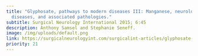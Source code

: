 ```yaml
---
title: "Glyphosate, pathways to modern diseases III: Manganese, neurological
  diseases, and associated pathologies."
subtitle: Surgical Neurology International 2015; 6:45
description: Anthony Samsel and Stephanie Seneff.
image: /img/uploads/default.png
link: https://surgicalneurologyint.com/surgicalint-articles/glyphosate-pathways-to-modern-diseases-iii-manganese-neurological-diseases-and-associated-pathologies/
priority: 21
---
```

